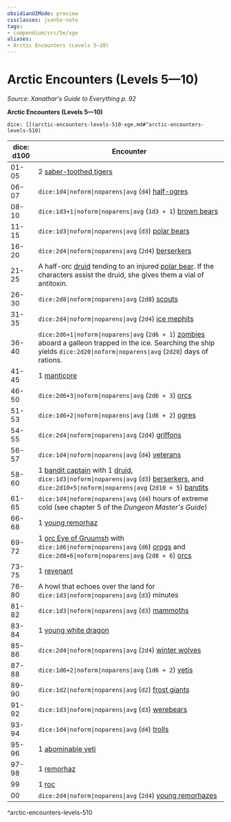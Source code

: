 ```yaml
---
obsidianUIMode: preview
cssclasses: json5e-note
tags:
- compendium/src/5e/xge
aliases:
- Arctic Encounters (Levels 5—10)
---
```

# Arctic Encounters (Levels 5—10)
*Source: Xanathar's Guide to Everything p. 92* 

**Arctic Encounters (Levels 5—10)**

`dice: [](arctic-encounters-levels-510-xge.md#^arctic-encounters-levels-510)`

| dice: d100 | Encounter |
|------------|-----------|
| 01-05 | 2 [saber-toothed tigers](/3-Mechanics/CLI/bestiary/beast/saber-toothed-tiger-xmm.md) |
| 06-07 | `dice:1d4\|noform\|noparens\|avg` (`d4`) [half-ogres](/3-Mechanics/CLI/bestiary/giant/ogrillon-ogre-xmm.md) |
| 08-10 | `dice:1d3+1\|noform\|noparens\|avg` (`1d3 + 1`) [brown bears](/3-Mechanics/CLI/bestiary/beast/brown-bear-xmm.md) |
| 11-15 | `dice:1d3\|noform\|noparens\|avg` (`d3`) [polar bears](/3-Mechanics/CLI/bestiary/beast/polar-bear-xmm.md) |
| 16-20 | `dice:2d4\|noform\|noparens\|avg` (`2d4`) [berserkers](/3-Mechanics/CLI/bestiary/humanoid/berserker-xmm.md) |
| 21-25 | A half-orc [druid](/3-Mechanics/CLI/bestiary/humanoid/druid-xmm.md) tending to an injured [polar bear](/3-Mechanics/CLI/bestiary/beast/polar-bear-xmm.md). If the characters assist the druid, she gives them a vial of antitoxin. |
| 26-30 | `dice:2d8\|noform\|noparens\|avg` (`2d8`) [scouts](/3-Mechanics/CLI/bestiary/humanoid/scout-xmm.md) |
| 31-35 | `dice:2d4\|noform\|noparens\|avg` (`2d4`) [ice mephits](/3-Mechanics/CLI/bestiary/elemental/ice-mephit-xmm.md) |
| 36-40 | `dice:2d6+1\|noform\|noparens\|avg` (`2d6 + 1`) [zombies](/3-Mechanics/CLI/bestiary/undead/zombie-xmm.md) aboard a galleon trapped in the ice. Searching the ship yields `dice:2d20\|noform\|noparens\|avg` (`2d20`) days of rations. |
| 41-45 | 1 [manticore](/3-Mechanics/CLI/bestiary/monstrosity/manticore-xmm.md) |
| 46-50 | `dice:2d6+3\|noform\|noparens\|avg` (`2d6 + 3`) [orcs](/3-Mechanics/CLI/bestiary/humanoid/tough-xmm.md) |
| 51-53 | `dice:1d6+2\|noform\|noparens\|avg` (`1d6 + 2`) [ogres](/3-Mechanics/CLI/bestiary/giant/ogre-xmm.md) |
| 54-55 | `dice:2d4\|noform\|noparens\|avg` (`2d4`) [griffons](/3-Mechanics/CLI/bestiary/monstrosity/griffon-xmm.md) |
| 56-57 | `dice:1d4\|noform\|noparens\|avg` (`d4`) [veterans](/3-Mechanics/CLI/bestiary/humanoid/warrior-veteran-xmm.md) |
| 58-60 | 1 [bandit captain](/3-Mechanics/CLI/bestiary/humanoid/bandit-captain-xmm.md) with 1 [druid](/3-Mechanics/CLI/bestiary/humanoid/druid-xmm.md), `dice:1d3\|noform\|noparens\|avg` (`d3`) [berserkers](/3-Mechanics/CLI/bestiary/humanoid/berserker-xmm.md), and `dice:2d10+5\|noform\|noparens\|avg` (`2d10 + 5`) [bandits](/3-Mechanics/CLI/bestiary/humanoid/bandit-xmm.md) |
| 61-65 | `dice:1d4\|noform\|noparens\|avg` (`d4`) hours of extreme cold (see chapter 5 of the *Dungeon Master's Guide*) |
| 66-68 | 1 [young remorhaz](/3-Mechanics/CLI/bestiary/monstrosity/young-remorhaz-xmm.md) |
| 69-72 | 1 [orc Eye of Gruumsh](/3-Mechanics/CLI/bestiary/humanoid/cultist-fanatic-xmm.md) with `dice:1d6\|noform\|noparens\|avg` (`d6`) [orogs](/3-Mechanics/CLI/bestiary/humanoid/berserker-xmm.md) and `dice:2d8+6\|noform\|noparens\|avg` (`2d8 + 6`) [orcs](/3-Mechanics/CLI/bestiary/humanoid/tough-xmm.md) |
| 73-75 | 1 [revenant](/3-Mechanics/CLI/bestiary/undead/revenant-xmm.md) |
| 76-80 | A howl that echoes over the land for `dice:1d3\|noform\|noparens\|avg` (`d3`) minutes |
| 81-82 | `dice:1d3\|noform\|noparens\|avg` (`d3`) [mammoths](/3-Mechanics/CLI/bestiary/beast/mammoth-xmm.md) |
| 83-84 | 1 [young white dragon](/3-Mechanics/CLI/bestiary/dragon/young-white-dragon-xmm.md) |
| 85-86 | `dice:2d4\|noform\|noparens\|avg` (`2d4`) [winter wolves](/3-Mechanics/CLI/bestiary/monstrosity/winter-wolf-xmm.md) |
| 87-88 | `dice:1d6+2\|noform\|noparens\|avg` (`1d6 + 2`) [yetis](/3-Mechanics/CLI/bestiary/monstrosity/yeti-xmm.md) |
| 89-90 | `dice:1d2\|noform\|noparens\|avg` (`d2`) [frost giants](/3-Mechanics/CLI/bestiary/giant/frost-giant-xmm.md) |
| 91-92 | `dice:1d3\|noform\|noparens\|avg` (`d3`) [werebears](/3-Mechanics/CLI/bestiary/monstrosity/werebear-xmm.md) |
| 93-94 | `dice:1d4\|noform\|noparens\|avg` (`d4`) [trolls](/3-Mechanics/CLI/bestiary/giant/troll-xmm.md) |
| 95-96 | 1 [abominable yeti](/3-Mechanics/CLI/bestiary/monstrosity/abominable-yeti-xmm.md) |
| 97-98 | 1 [remorhaz](/3-Mechanics/CLI/bestiary/monstrosity/remorhaz-xmm.md) |
| 99 | 1 [roc](/3-Mechanics/CLI/bestiary/monstrosity/roc-xmm.md) |
| 00 | `dice:2d4\|noform\|noparens\|avg` (`2d4`) [young remorhazes](/3-Mechanics/CLI/bestiary/monstrosity/young-remorhaz-xmm.md) |
^arctic-encounters-levels-510
